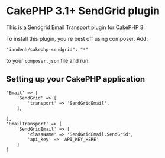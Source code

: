 # CakePHP 3.1+ SendGrid plugin

This is a Sendgrid Email Transport plugin for CakePHP 3.

To install this plugin, you're best off using composer. Add:

    "iandenh/cakephp-sendgrid": "*"

to your `composer.json` file and run.

## Setting up your CakePHP application ##


    'Email' => [
        'SendGrid' => [
            'transport' => 'SendGridEmail',
        ],
        
    ],
    'EmailTransport' => [
        'SendGridEmail' => [
            'className' => 'SendGridEmail.SendGrid',
            'api_key' => 'API_KEY_HERE'
        ]
    ]

